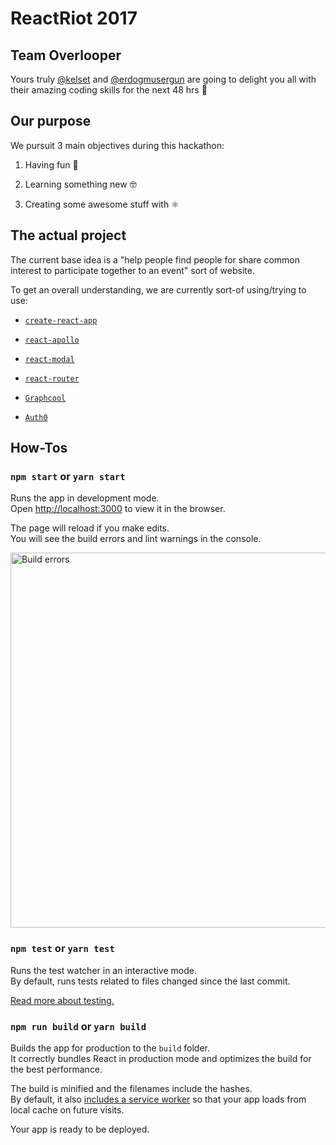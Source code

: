# ReactRiot 2017

## Team Overlooper

Yours truly [@kelset](https://twitter.com/Kelset) and [@erdogmusergun](https://twitter.com/erdogmusergun) are going to delight you all with their amazing coding skills for the next 48 hrs 🤖

## Our purpose

We pursuit 3 main objectives during this hackathon:

1. Having fun 🕺

1. Learning something new 🤓

1. Creating some awesome stuff with ⚛️

## The actual project

The current base idea is a "help people find people for share common interest to participate together to an event" sort of website.

To get an overall understanding, we are currently sort-of using/trying to use:

* [`create-react-app`](https://github.com/facebookincubator/create-react-app)
* [`react-apollo`](https://github.com/apollographql/react-apollo)
* [`react-modal`](https://github.com/reactjs/react-modal)
* [`react-router`](https://github.com/ReactTraining/react-router)

* [`Graphcool`](https://www.graph.cool/)
* [`Auth0`](https://www.graph.cool/docs/reference/integrations/auth0-naed3eecie/)

## How-Tos

### `npm start` or `yarn start`

Runs the app in development mode.<br>
Open [http://localhost:3000](http://localhost:3000) to view it in the browser.

The page will reload if you make edits.<br>
You will see the build errors and lint warnings in the console.

<img src='https://camo.githubusercontent.com/41678b3254cf583d3186c365528553c7ada53c6e/687474703a2f2f692e696d6775722e636f6d2f466e4c566677362e706e67' width='600' alt='Build errors'>

### `npm test` or `yarn test`

Runs the test watcher in an interactive mode.<br>
By default, runs tests related to files changed since the last commit.

[Read more about testing.](https://github.com/facebookincubator/create-react-app/blob/master/packages/react-scripts/template/README.md#running-tests)

### `npm run build` or `yarn build`

Builds the app for production to the `build` folder.<br>
It correctly bundles React in production mode and optimizes the build for the best performance.

The build is minified and the filenames include the hashes.<br>
By default, it also [includes a service worker](https://github.com/facebookincubator/create-react-app/blob/master/packages/react-scripts/template/README.md#making-a-progressive-web-app) so that your app loads from local cache on future visits.

Your app is ready to be deployed.
